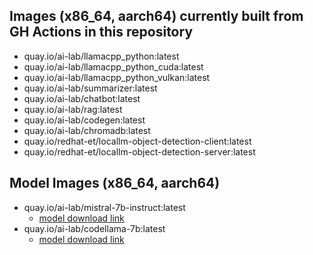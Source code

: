 ## Images (x86_64, aarch64) currently built from GH Actions in this repository

- quay.io/ai-lab/llamacpp_python:latest
- quay.io/ai-lab/llamacpp_python_cuda:latest
- quay.io/ai-lab/llamacpp_python_vulkan:latest
- quay.io/ai-lab/summarizer:latest
- quay.io/ai-lab/chatbot:latest
- quay.io/ai-lab/rag:latest
- quay.io/ai-lab/codegen:latest
- quay.io/ai-lab/chromadb:latest
- quay.io/redhat-et/locallm-object-detection-client:latest
- quay.io/redhat-et/locallm-object-detection-server:latest

## Model Images (x86_64, aarch64)

- quay.io/ai-lab/mistral-7b-instruct:latest
    - [model download link](https://huggingface.co/TheBloke/Mistral-7B-Instruct-v0.1-GGUF/resolve/main/mistral-7b-instruct-v0.1.Q4_K_M.gguf)
- quay.io/ai-lab/codellama-7b:latest
    - [model download link](https://huggingface.co/TheBloke/CodeLlama-7B-Instruct-GGUF/resolve/main/codellama-7b-instruct.Q4_K_M.gguf) 
